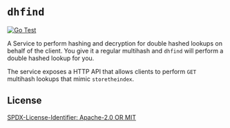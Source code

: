 # `dhfind`

[![Go Test](https://github.com/ipni/dhfind/actions/workflows/go-test.yml/badge.svg)](https://github.com/ipni/dhfind/actions/workflows/go-test.yml)

A Service to perform hashing and decryption for double hashed lookups on behalf of the client. You give it a regular multihash and `dhfind` will perform a double hashed lookup for you.

The service exposes a HTTP API that allows clients to perform `GET` multihash lookups that mimic `storetheindex`. 

## License

[SPDX-License-Identifier: Apache-2.0 OR MIT](LICENSE.md)